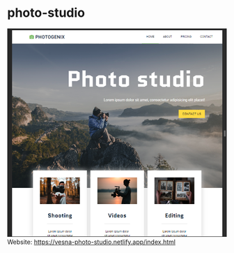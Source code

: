 # photo-studio

![GitHub Logo](/img/screenshot.png)  
Website: https://vesna-photo-studio.netlify.app/index.html
